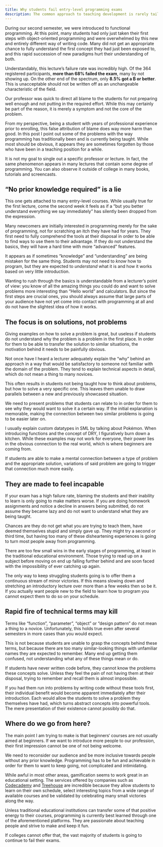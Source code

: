 ```yaml
---
title: Why students fail entry-level programming exams
description: The common approach to teaching development is rarely tailored to newcomers, which often results in high failure rates and large numbers of dropouts.
---
```

During our second semester, we were introduced to functional programming. At this point, many students had only just taken their first steps with object-oriented programming and were overwhelmed by this new and entirely different way of writing code. Many did not get an appropriate chance to fully understand the first concept they had just been exposed to, and this rapid succession of new paradigms hurt their understanding of both.

Understandably, this lecture’s failure rate was incredibly high. Of the 364 registered participants, __more than 68% failed the exam__, many by not showing up. On the other end of the spectrum, only __8.5% got a B or better__. This is unacceptable should not be written off as an unchangeable characteristic of the field.

Our professor was quick to direct all blame to the students for not preparing well enough and not putting in the required effort. While this may certainly be part of the reason, it is merely a symptom and not the core of the problem.

From my perspective, being a student with years of professional experience prior to enrolling, this false attribution of blame does way more harm than good. In this post I point out some of the problems with the way programming has traditionally been and is currently being taught. While most should be obvious, it appears they are sometimes forgotten by those who have been in a teaching position for a while.

It is not my goal to single out a specific professor or lecture. In fact, the same phenomenon appears in many lectures that contain some degree of programming. You can also observe it outside of college in many books, tutorials and screencasts.

## “No prior knowledge required” is a lie

This one gets attached to many entry-level courses. While usually true for the first lecture, come the second week it feels as if a “but you better understand everything we say immediately” has silently been dropped from the expression.

Many newcomers are initially interested in programming merely for the sake of programming, not for scratching an itch they have had for years. They first need to fully comprehend the tools at their disposal in order to be able to find ways to use them to their advantage. If they do not understand the basics, they will have a hard time with more “advanced” features.

It appears as if sometimes “knowledge” and “understanding” are being mistaken for the same thing. Students may not need to *know* how to program, but they are expected to *understand* what it is and how it works based on very little introduction.

Wanting to rush through the basics is understandable from a lecturer’s point of view: you know of all the amazing things you could do and want to solve problems more interesting than “Hello world” and calculators. But since the first steps are crucial ones, you should always assume that large parts of your audience have not yet come into contact with programming at all and do not have the slightest idea of how it works.

## The focus is on solutions, not problems

Giving examples on how to solve a problem is great, but useless if students do not understand why the problem is a problem in the first place. In order for them to be able to transfer the solution to similar situations, the motivation behind it needs to be painfully obvious.

Not once have I heard a lecturer adequately explain the “why” behind an approach in a way that would be satisfactory to someone not familiar with the domain of the problem. They tend to explain technical aspects in detail, which do not mean a thing to many novices.

This often results in students not being taught how to think about problems, but how to solve a very specific one. This leaves them unable to draw parallels between a new and previously showcased situation.

We need to present problems that students can relate to in order for them to see why they would want to solve it a certain way. If the initial explanation is memorable, making the connection between two similar problems is going to be easier later on.

I usually explain custom datatypes in SML by talking about Pokémon. When introducing functions and the concept of DRY, I figuratively burn down a kitchen. While these examples may not work for everyone, their power lies in the obvious connection to the real world, which is where beginners are coming from.

If students are able to make a mental connection between a type of problem and the appropriate solution, variations of said problem are going to trigger that connection much more easily.

## They are made to feel incapable

If your exam has a high failure rate, blaming the students and their inability to learn is only going to make matters worse. If you are doing homework assignments and notice a decline in answers being submitted, do not assume they became lazy and do not want to understand what they are being taught.

Chances are they do not get what you are trying to teach them, have deemed themselves stupid and simply gave up. They might try a second or third time, but having too many of these disheartening experiences is going to turn most people away from programming.

There are too few small wins in the early stages of programming, at least in the traditional educational environment. Those trying to read up on a subject before moving on end up falling further behind and are soon faced with the impossibility of ever catching up again.

The only way to keep struggling students going is to offer them a continuous stream of minor victories. If this means slowing down and stretching an introductory lecture over more than a few weeks then so be it. If you actually want people new to the field to learn how to program you cannot expect them to do so on your schedule.

## Rapid fire of technical terms may kill

Terms like “function”, “parameter”, “object” or “design pattern” do not mean a thing to a novice. Unfortunately, this holds true even after several semesters in more cases than you would expect.

This is not because students are unable to grasp the concepts behind these terms, but because there are too many similar-looking things with unfamiliar names they are expected to remember. Many end up getting them confused, not understanding what any of these things mean or do.

If students have never written code before, they cannot know the problems these concepts solve. Unless they feel the pain of not having them at their disposal, trying to remember and recall them is almost impossible.

If you had them run into problems by writing code without these tools first, their individual benefit would become apparent immediately after their introduction. Each would allow the students to solve a problem they themselves have had, which turns abstract concepts into powerful tools. The mere presentation of their existence cannot possibly do that.

## Where do we go from here?

The main point I am trying to make is that beginners‘ courses are not usually aimed at beginners. If we want to introduce more people to our profession, their first impression cannot be one of not being welcome.

We need to reconsider our audience and be more inclusive towards people without any prior knowledge. Programming has to be fun and achievable in order for them to want to keep going, not complicated and intimidating.

While awful in most other areas, gamification seems to work great in an educational setting. The services offered by companies such as [Codecademy](http://codecademy.com/) and [Treehouse](http://referrals.trhou.se/dhabersack) are incredible because they allow students to learn on their own schedule, select interesting topics from a wide range of available courses and be validated by celebrating many small victories along the way.

Unless traditional educational institutions can transfer some of that positive energy to their courses, programming is currently best learned through one of the aforementioned platforms. They are passionate about teaching people and strive to make and keep it fun.

If colleges cannot offer that, the vast majority of students is going to continue to fail their exams.
